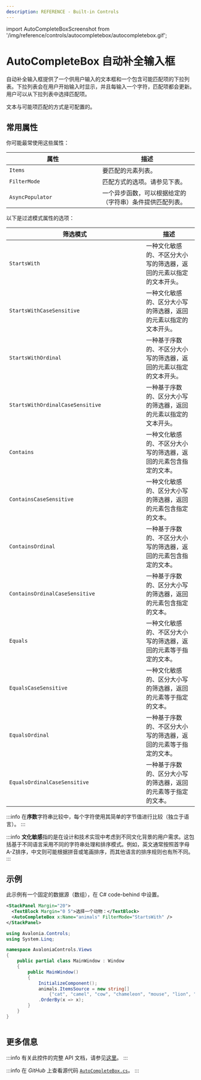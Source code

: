 ```yaml
---
description: REFERENCE - Built-in Controls
---
```


import AutoCompleteBoxScreenshot from '/img/reference/controls/autocompletebox/autocompletebox.gif';

# AutoCompleteBox 自动补全输入框

自动补全输入框提供了一个供用户输入的文本框和一个包含可能匹配项的下拉列表。下拉列表会在用户开始输入时显示，并且每输入一个字符，匹配项都会更新。用户可以从下拉列表中选择匹配项。

文本与可能项匹配的方式是可配置的。

## 常用属性

你可能最常使用这些属性：

<table>
<thead>
<tr><th width="233">属性</th><th>描述</th></tr>
</thead>
<tbody>
<tr><td><code>Items</code></td><td>要匹配的元素列表。</td></tr>
<tr><td><code>FilterMode</code></td><td>匹配方式的选项。请参见下表。</td></tr>
<tr><td><code>AsyncPopulator</code></td><td>一个异步函数，可以根据给定的（字符串）条件提供匹配列表。</td></tr>
</tbody>
</table>

以下是过滤模式属性的选项：

<table>
<thead>
<tr><th width="350">筛选模式</th><th>描述</th></tr>
</thead>
<tbody>
<tr><td><code>StartsWith</code></td><td>一种文化敏感的、不区分大小写的筛选器，返回的元素以指定的文本开头。</td></tr>
<tr><td><code>StartsWithCaseSensitive</code></td><td>一种文化敏感的、区分大小写的筛选器，返回的元素以指定的文本开头。</td></tr>
<tr><td><code>StartsWithOrdinal</code></td><td>一种基于序数的、不区分大小写的筛选器，返回的元素以指定的文本开头。</td></tr>
<tr><td><code>StartsWithOrdinalCaseSensitive</code></td><td>一种基于序数的、区分大小写的筛选器，返回的元素以指定的文本开头。</td></tr>
<tr><td><code>Contains</code></td><td>一种文化敏感的、不区分大小写的筛选器，返回的元素包含指定的文本。</td></tr>
<tr><td><code>ContainsCaseSensitive</code></td><td>一种文化敏感的、区分大小写的筛选器，返回的元素包含指定的文本。</td></tr>
<tr><td><code>ContainsOrdinal</code></td><td>一种基于序数的、不区分大小写的筛选器，返回的元素包含指定的文本。</td></tr>
<tr><td><code>ContainsOrdinalCaseSensitive</code></td><td>一种基于序数的、区分大小写的筛选器，返回的元素包含指定的文本。</td></tr>
<tr><td><code>Equals</code></td><td>一种文化敏感的、不区分大小写的筛选器，返回的元素等于指定的文本。</td></tr>
<tr><td><code>EqualsCaseSensitive</code></td><td>一种文化敏感的、区分大小写的筛选器，返回的元素等于指定的文本。</td></tr>
<tr><td><code>EqualsOrdinal</code></td><td>一种基于序数的、不区分大小写的筛选器，返回的元素等于指定的文本。</td></tr>
<tr><td><code>EqualsOrdinalCaseSensitive</code></td><td>一种基于序数的、区分大小写的筛选器，返回的元素等于指定的文本。</td></tr>
</tbody>
</table>


:::info
在**序数**字符串比较中，每个字符使用其简单的字节值进行比较（独立于语言）。
:::

:::info
**文化敏感**指的是在设计和技术实现中考虑到不同文化背景的用户需求。这包括基于不同语言采用不同的字符串处理和排序模式。例如，英文通常按照首字母A-Z排序，中文则可能根据拼音或笔画排序，而其他语言的排序规则也有所不同。
:::


## 示例

此示例有一个固定的数据源（数组），在 C# code-behind 中设置。

```xml
<StackPanel Margin="20">
  <TextBlock Margin="0 5">选择一个动物：</TextBlock>
  <AutoCompleteBox x:Name="animals" FilterMode="StartsWith" />
</StackPanel>
```

```csharp title='C#'
using Avalonia.Controls;
using System.Linq;

namespace AvaloniaControls.Views
{
    public partial class MainWindow : Window
    {
        public MainWindow()
        {
            InitializeComponent();
            animals.ItemsSource = new string[] 
                {"cat", "camel", "cow", "chameleon", "mouse", "lion", "zebra" }
            .OrderBy(x => x);
        }
    }
}
```

<img src={AutoCompleteBoxScreenshot} alt="" />

## 更多信息

:::info
有关此控件的完整 API 文档，请参见[这里](https://api-docs.avaloniaui.net/docs/T_Avalonia_Controls_AutoCompleteBox)。
:::

:::info
在 _GitHub_ 上查看源代码 [`AutoCompleteBox.cs`](https://github.com/AvaloniaUI/Avalonia/blob/master/src/Avalonia.Controls/AutoCompleteBox/AutoCompleteBox.cs)。
:::
